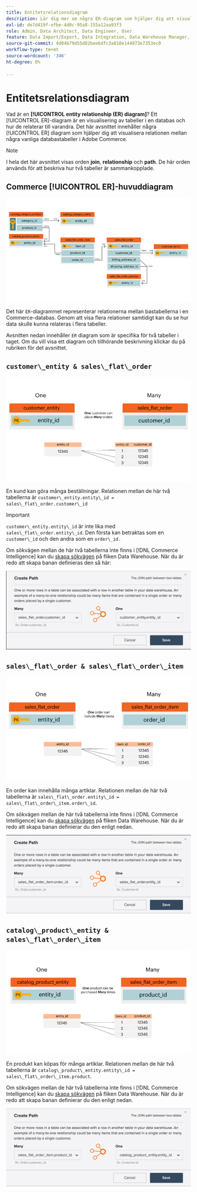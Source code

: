 ```yaml
---
title: Entitetsrelationsdiagram
description: Lär dig mer om några ER-diagram som hjälper dig att visualisera relationen mellan en handfull Commerce databastabeller.
exl-id: de7d419f-efbe-4d0c-95a8-155a12aa93f3
role: Admin, Data Architect, Data Engineer, User
feature: Data Import/Export, Data Integration, Data Warehouse Manager, Commerce Tables
source-git-commit: 4d04b79d55d02bee6dfc3a810e144073e7353ec0
workflow-type: tm+mt
source-wordcount: '346'
ht-degree: 0%

---
```


# Entitetsrelationsdiagram

Vad är en **[!UICONTROL entity relationship (ER) diagram]**? Ett [!UICONTROL ER]-diagram är en visualisering av tabeller i en databas och hur de relaterar till varandra. Det här avsnittet innehåller några [!UICONTROL ER] diagram som hjälper dig att visualisera relationen mellan några vanliga databastabeller i Adobe Commerce.

>[!NOTE]
>
>I hela det här avsnittet visas orden **join**, **relationship** och **path**. De här orden används för att beskriva hur två tabeller är sammankopplade.

## Commerce [!UICONTROL ER]-huvuddiagram

![4_DB_Chart](../../assets/4_DB_Chart.png)

Det här `ER`-diagrammet representerar relationerna mellan bastabellerna i en Commerce-databas. Genom att visa flera relationer samtidigt kan du se hur data skulle kunna relateras i flera tabeller.

Avsnitten nedan innehåller `ER` diagram som är specifika för två tabeller i taget. Om du vill visa ett diagram och tillhörande beskrivning klickar du på rubriken för det avsnittet.

## `customer\_entity & sales\_flat\_order`

![En kund har många beställningar](../../assets/2_OneCustomerManyOrders.png)

En kund kan göra många beställningar. Relationen mellan de här två tabellerna är `customer\_entity.entity\_id = sales\_flat\_order.customer\_id`

>[!IMPORTANT]
>
>`customer\_entity.entity\_id` är inte lika med `sales\_flat\_order.entity\_id`. Den första kan betraktas som en `customer\_id` och den andra som en `order\_id.`

Om sökvägen mellan de här två tabellerna inte finns i [!DNL Commerce Intelligence] kan du [skapa sökvägen](../data-warehouse-mgr/create-paths-calc-columns.md) på fliken Data Warehouse. När du är redo att skapa banan definieras den så här:

![Entitetsrelationsdiagram med sökväg från sales_flat_order till customer_entity](../../assets/SFO___CE_path.png)

## `sales\_flat\_order & sales\_flat\_order\_item`

![1_OneOrderManyItems](../../assets/1_OneOrderManyItems.png)

En order kan innehålla många artiklar. Relationen mellan de här två tabellerna är `sales\_flat\_order.entity\_id = sales\_flat\_order\_item.order\_id`.

Om sökvägen mellan de här två tabellerna inte finns i [!DNL Commerce Intelligence] kan du [skapa sökvägen](../data-warehouse-mgr/create-paths-calc-columns.md) på fliken Data Warehouse. När du är redo att skapa banan definierar du den enligt nedan.

![Entitetsrelationsdiagram med sökväg från sales_flat_order_item till sales_flat_order](../../assets/SFOI___SFO_path.png)

## `catalog\_product\_entity & sales\_flat\_order\_item`

![3_OneProductManyTimes](../../assets/3_OneProductManyTimes.png)

En produkt kan köpas för många artiklar. Relationen mellan de här två tabellerna är `catalog\_product\_entity.entity\_id = sales\_flat\_order\_item.product`.

Om sökvägen mellan de här två tabellerna inte finns i [!DNL Commerce Intelligence] kan du [skapa sökvägen](../data-warehouse-mgr/create-paths-calc-columns.md) på fliken Data Warehouse. När du är redo att skapa banan definierar du den enligt nedan.

![Entitetsrelationsdiagram med sökväg från sales_flat_order_item till catalog_product_entity](../../assets/SFOI___CPE_path.png)
